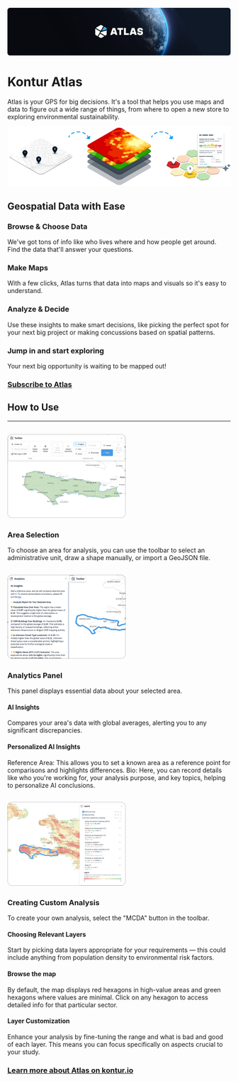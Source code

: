 ![Kontur Atlas](about-atlas-1.png)

# Kontur Atlas

Atlas is your GPS for big decisions. It's a tool that helps you use maps and data to figure out a wide range of things, from where to open a new store to exploring environmental sustainability.

![Geospatial Data with Ease](about-atlas-2.png)

## Geospatial Data with Ease

### Browse & Choose Data

We've got tons of info like who lives where and how people get around. Find the data that'll answer your questions.

### Make Maps

With a few clicks, Atlas turns that data into maps and visuals so it's easy to understand.

### Analyze & Decide

Use these insights to make smart decisions, like picking the perfect spot for your next big project or making concussions based on spatial patterns.

### Jump in and start exploring

Your next big opportunity is waiting to be mapped out!

### [Subscribe to Atlas](/pricing)

## How to Use

---

## ![Area Selection](about-atlas-3.png)

### Area Selection

To choose an area for analysis, you can use the toolbar to select an administrative unit, draw a shape manually, or import a GeoJSON file.

## ![Analytics Panel](about-atlas-4.png)

### Analytics Panel

This panel displays essential data about your selected area.

#### AI Insights

Compares your area's data with global averages, alerting you to any significant discrepancies.

#### Personalized AI Insights

Reference Area: This allows you to set a known area as a reference point for comparisons and highlights differences.
Bio: Here, you can record details like who you're working for, your analysis purpose, and key topics, helping to personalize AI conclusions.

## ![Creating Custom Analysis](about-atlas-5.png)

### Creating Custom Analysis

To create your own analysis, select the "MCDA" button in the toolbar.

#### Choosing Relevant Layers

Start by picking data layers appropriate for your requirements — this could include anything from population density to environmental risk factors.

#### Browse the map

By default, the map displays red hexagons in high-value areas and green hexagons where values are minimal. Click on any hexagon to access detailed info for that particular sector.

#### Layer Customization

Enhance your analysis by fine-tuning the range and what is bad and good of each layer. This means you can focus specifically on aspects crucial to your study.

### [Learn more about Atlas on kontur.io](https://www.kontur.io/atlas)